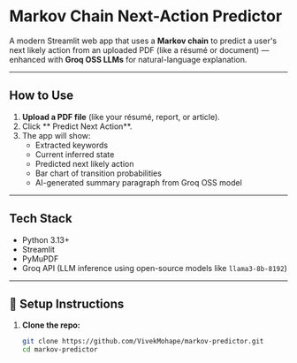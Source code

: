 #  Markov Chain Next-Action Predictor

A modern Streamlit web app that uses a **Markov chain** to predict a user's next likely action from an uploaded PDF (like a résumé or document) — enhanced with **Groq OSS LLMs** for natural-language explanation.

---

##  How to Use

1. **Upload a PDF file** (like your résumé, report, or article).
2. Click ** Predict Next Action**.
3. The app will show:
   - Extracted keywords
   - Current inferred state
   - Predicted next likely action
   - Bar chart of transition probabilities
   - AI-generated summary paragraph from Groq OSS model

---

##  Tech Stack

-  Python 3.13+
-  Streamlit
-  PyMuPDF
-  Groq API (LLM inference using open-source models like `llama3-8b-8192`)

---

## 🔐 Setup Instructions

1. **Clone the repo:**
   ```bash
   git clone https://github.com/VivekMohape/markov-predictor.git
   cd markov-predictor
